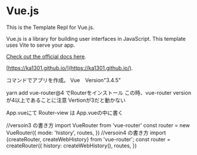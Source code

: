 # Vue.js

This is the Template Repl for Vue.js.

Vue.js is a library for building user interfaces in JavaScript. This template uses Vite to serve your app.

[Check out the official docs here](https://vuejs.org/).

[https://ka1301.github.io/](https://ka1301.github.io/).

コマンドでアプリを作成。
Vue　Version"3.4.5"

yarn add vue-router@4 でRouterをインストール
この時、vue-router versionが4以上であることに注意
Vertionが3だと動かない

App.vueにて
Router-view は App.vueの中に書く



//versoin3 の書き方
import VueRouter from 'vue-router'
  const router = new VueRouter({
 	mode: 'history',
	routes,
})
//versoin4 の書き方
import {createRouter, createWebHistory} from 'vue-router';
const router = createRouter({
  history: createWebHistory(),
  routes,
})